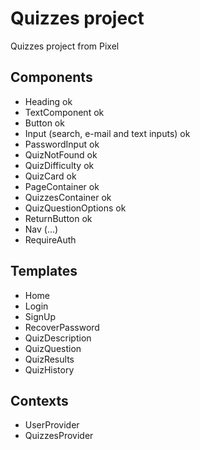 # Quizzes project

Quizzes project from Pixel

## Components

- Heading ok
- TextComponent ok
- Button ok
- Input (search, e-mail and text inputs) ok
- PasswordInput ok
- QuizNotFound ok
- QuizDifficulty ok
- QuizCard ok
- PageContainer ok
- QuizzesContainer ok
- QuizQuestionOptions ok
- ReturnButton ok
- Nav (...)
- RequireAuth

## Templates

- Home
- Login
- SignUp
- RecoverPassword
- QuizDescription
- QuizQuestion
- QuizResults
- QuizHistory

## Contexts

- UserProvider
- QuizzesProvider
